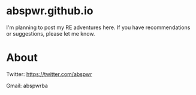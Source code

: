 # abspwr.github.io

I'm planning to post my RE adventures here. If you have recommendations or suggestions, please let me know.

# About

Twitter: https://twitter.com/abspwr

Gmail: abspwrba 



